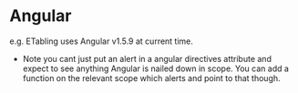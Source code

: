 # Angular

e.g. ETabling uses Angular v1.5.9 at current time.

* Note you cant just put an alert in a angular directives attribute and expect to see anything  	Angular is nailed down in scope. You can add a function on the relevant scope which alerts and point to that though.


